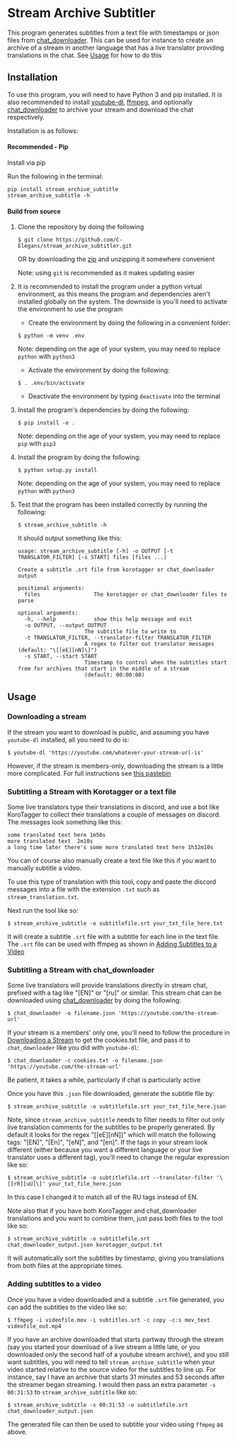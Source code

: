 # Stream Archive Subtitler

This program generates subtitles from a text file with timestamps or json files from [chat_downloader](https://github.com/xenova/chat-downloader/). This can be used for instance to create an archive of a stream in another language that has a live translator providing translations in the chat. See [Usage](#usage) for how to do this

## Installation
To use this program, you will need to have Python 3 and pip installed. It is also recommended to install [youtube-dl](https://github.com/ytdl-org/youtube-dl), [ffmpeg](https://ffmpeg.org/), and optionally [chat_downloader](https://github.com/xenova/chat-downloader/) to archive your stream and download the chat respectively.

Installation is as follows:

#### Recommended - Pip

Install via pip

Run the following in the terminal:

``` console
pip install stream_archive_subtitle
stream_archive_subtitle -h
```

#### Build from source

1. Clone the repository by doing the following

	``` console
	$ git clone https://github.com/C-Elegans/stream_archive_subtitler.git

	```
	OR by downloading the [zip](https://github.com/C-Elegans/stream_archive_subtitler/archive/refs/heads/master.zip) and unzipping it somewhere convenient

	Note: using `git` is recommended as it makes updating easier

1. It is recommended to install the program under a python virtual environment, as this means the program and dependencies aren't installed globally on the system. The downside is you'll need to activate the environment to use the program
   - Create the environment by doing the following in a convenient folder:

   ``` console
   $ python -m venv .env
   ```
   Note: depending on the age of your system, you may need to replace `python` with `python3`
   - Activate the environment by doing the following:

   ``` console
   $ . .env/bin/activate
   ```
   - Deactivate the environment by typing `deactivate` into the terminal

1. Install the program's dependencies by doing the following:

   ``` console
   $ pip install -e .
   ```
   Note: depending on the age of your system, you may need to replace `pip` with `pip3`
1. Install the program by doing the following:

   ``` console
   $ python setup.py install
   ```
   Note: depending on the age of your system, you may need to replace `python` with `python3`
1. Test that the program has been installed correctly by running the following:

   ``` console
   $ stream_archive_subtitle -h
   ```
   It should output something like this:

   ```
   usage: stream_archive_subtitle [-h] -o OUTPUT [-t TRANSLATOR_FILTER] [-s START] files [files ...]

   Create a subtitle .srt file from korotagger or chat_downloader output

   positional arguments:
     files                 The korotagger or chat_downloader files to parse

   optional arguments:
     -h, --help            show this help message and exit
     -o OUTPUT, --output OUTPUT
   						The subtitle file to write to
     -t TRANSLATOR_FILTER, --translator-filter TRANSLATOR_FILTER
   						A regex to filter out translator messages (default: "\[[eE][nN]\]")
     -s START, --start START
   						Timestamp to control when the subtitles start from for archives that start in the middle of a stream
   						(default: 00:00:00)
   ```

## Usage

### Downloading a stream

If the stream you want to download is public, and assuming you have `youtube-dl` installed, all you need to do is:

``` console
$ youtube-dl 'https://youtube.com/whatever-your-stream-url-is'
```

However, if the stream is members-only, downloading the stream is a little more complicated. For full instructions see [this pastebin](https://pastebin.com/YkTzVNUK)

### Subtitling a Stream with Korotagger or a text file
Some live translators type their translations in discord, and use a bot like KoroTagger to collect their translations a couple of messages on discord. The messages look something like this:

```
some translated text here 1m50s
more translated text  2m10s
a long time later there's some more translated text here 1h32m10s
```

You can of course also manually create a text file like this if you want to manually subtitle a video.

To use this type of translation with this tool, copy and paste the discord messages into a file with the extension `.txt` such as `stream_translation.txt`.

Next run the tool like so:

``` console
$ stream_archive_subtitle -o subtitlefile.srt your_txt_file_here.txt

```

It will create a subtitle `.srt` file with a subtitle for each line in the text file. The `.srt` file can be used with ffmpeg as shown in [Adding Subtitles to a Video](#adding-subtitles-to-a-video)

### Subtitling a Stream with chat_downloader

Some live translators will provide translations directly in stream chat, prefixed with a tag like "[EN]" or "[ru]" or similar. This stream chat can be downloaded using [chat_downloader](https://github.com/xenova/chat-downloader/) by doing the following:

``` console
$ chat_downloader -o filename.json 'https://youtube.com/the-stream-url'
```

If your stream is a members' only one, you'll need to follow the procedure in [Downloading a Stream](#downloading-a-stream) to get the cookies.txt file, and pass it to `chat_downloader` like you did with `youtube-dl`:
``` console
$ chat_downloader -c cookies.txt -o filename.json 'https://youtube.com/the-stream-url'
```

Be patient, it takes a while, particularly if chat is particularly active

Once you have this `.json` file downloaded, generate the subtitle file by:
``` console
$ stream_archive_subtitle -o subtitlefile.srt your_txt_file_here.json

```

Note, since `stream_archive_subtitle` needs to filter needs to filter out only live translation comments for the subtitles to be properly generated. By default it looks for the regex "\[[eE][nN]\]" which will match the following tags: "[EN]", "[En]", "[eN]", and "[en]". If the tags in your stream look different (either because you want a different language or your live translator uses a different tag), you'll need to change the regular expression like so:

``` console
$ stream_archive_subtitle -o subtitlefile.srt --translator-filter '\[[rR][uU]\]' your_txt_file_here.json

```

In this case I changed it to match all of the RU tags instead of EN.

Note also that if you have both KoroTagger and chat_downloader translations and you want to combine them, just pass both files to the tool like so:

``` console
$ stream_archive_subtitle -o subtitlefile.srt chat_downloader_output.json korotagger_output.txt

```

It will automatically sort the subtitles by timestamp, giving you translations from both files at the appropriate times.

### Adding subtitles to a video

Once you have a video downloaded and a subtitle `.srt` file generated, you can add the subtitles to the video like so:

``` console
$ ffmpeg -i videofile.mov -i subtitles.srt -c copy -c:s mov_text videofile_out.mp4
```

If you have an archive downloaded that starts partway through the stream (say you started your download of a live stream a little late, or you downloaded only the second half of a youtube stream archive), and you still want subtitles, you will need to tell `stream_archive_subtitle` when your video started relative to the source video for the subtitles to line up. For instance, say I have an archive that starts 31 minutes and 53 seconds after the streamer began streaming. I would then pass an extra parameter `-s 00:31:53` to `stream_archive_subtitle` like so:

``` console
$ stream_archive_subtitle -s 00:31:53 -o subtitlefile.srt chat_downloader_output.json

```

The generated file can then be used to subtitle your video using `ffmpeg` as above.
